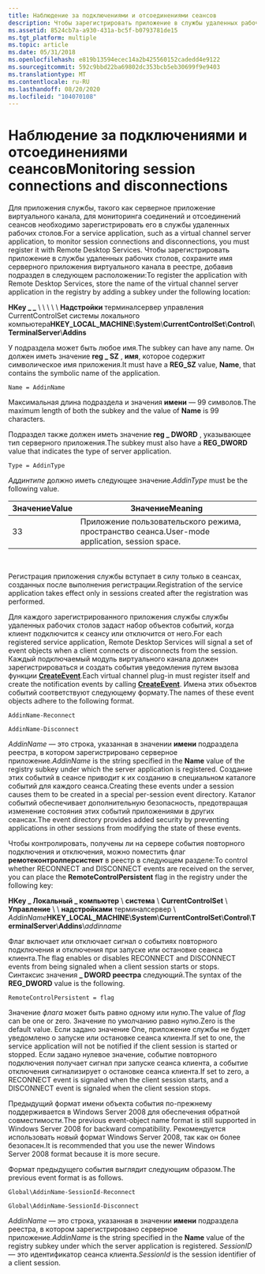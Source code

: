 ```yaml
---
title: Наблюдение за подключениями и отсоединениями сеансов
description: Чтобы зарегистрировать приложение в службы удаленных рабочих столов, сохраните имя серверного приложения виртуального канала в реестре, добавив подраздел.
ms.assetid: 8524cb7a-a930-431a-bc5f-b0793781de15
ms.tgt_platform: multiple
ms.topic: article
ms.date: 05/31/2018
ms.openlocfilehash: e819b13594ecec14a2b425560152cadedd4e9122
ms.sourcegitcommit: 592c9bbd22ba69802dc353bcb5eb30699f9e9403
ms.translationtype: MT
ms.contentlocale: ru-RU
ms.lasthandoff: 08/20/2020
ms.locfileid: "104070108"
---
```

# <a name="monitoring-session-connections-and-disconnections"></a><span data-ttu-id="60f68-103">Наблюдение за подключениями и отсоединениями сеансов</span><span class="sxs-lookup"><span data-stu-id="60f68-103">Monitoring session connections and disconnections</span></span>

<span data-ttu-id="60f68-104">Для приложения службы, такого как серверное приложение виртуального канала, для мониторинга соединений и отсоединений сеансов необходимо зарегистрировать его в службы удаленных рабочих столов.</span><span class="sxs-lookup"><span data-stu-id="60f68-104">For a service application, such as a virtual channel server application, to monitor session connections and disconnections, you must register it with Remote Desktop Services.</span></span> <span data-ttu-id="60f68-105">Чтобы зарегистрировать приложение в службы удаленных рабочих столов, сохраните имя серверного приложения виртуального канала в реестре, добавив подраздел в следующем расположении:</span><span class="sxs-lookup"><span data-stu-id="60f68-105">To register the application with Remote Desktop Services, store the name of the virtual channel server application in the registry by adding a subkey under the following location:</span></span>

<span data-ttu-id="60f68-106">**HKey \_ \_** \\  \\  \\  \\  \\ **Надстройки** терминалсервер управления CurrentControlSet системы локального компьютера</span><span class="sxs-lookup"><span data-stu-id="60f68-106">**HKEY\_LOCAL\_MACHINE**\\**System**\\**CurrentControlSet**\\**Control**\\**TerminalServer**\\**Addins**</span></span>

<span data-ttu-id="60f68-107">У подраздела может быть любое имя.</span><span class="sxs-lookup"><span data-stu-id="60f68-107">The subkey can have any name.</span></span> <span data-ttu-id="60f68-108">Он должен иметь значение **reg \_ SZ** , **имя**, которое содержит символическое имя приложения.</span><span class="sxs-lookup"><span data-stu-id="60f68-108">It must have a **REG\_SZ** value, **Name**, that contains the symbolic name of the application.</span></span>

``` syntax
Name = AddinName
```

<span data-ttu-id="60f68-109">Максимальная длина подраздела и значения **имени** — 99 символов.</span><span class="sxs-lookup"><span data-stu-id="60f68-109">The maximum length of both the subkey and the value of **Name** is 99 characters.</span></span>

<span data-ttu-id="60f68-110">Подраздел также должен иметь значение **reg \_ DWORD** , указывающее тип серверного приложения.</span><span class="sxs-lookup"><span data-stu-id="60f68-110">The subkey must also have a **REG\_DWORD** value that indicates the type of server application.</span></span>

``` syntax
Type = AddinType
```

<span data-ttu-id="60f68-111">*Аддинтипе* должно иметь следующее значение.</span><span class="sxs-lookup"><span data-stu-id="60f68-111">*AddinType* must be the following value.</span></span>



| <span data-ttu-id="60f68-112">Значение</span><span class="sxs-lookup"><span data-stu-id="60f68-112">Value</span></span> | <span data-ttu-id="60f68-113">Значение</span><span class="sxs-lookup"><span data-stu-id="60f68-113">Meaning</span></span>                               |
|-------|---------------------------------------|
| <span data-ttu-id="60f68-114">3</span><span class="sxs-lookup"><span data-stu-id="60f68-114">3</span></span>     | <span data-ttu-id="60f68-115">Приложение пользовательского режима, пространство сеанса.</span><span class="sxs-lookup"><span data-stu-id="60f68-115">User-mode application, session space.</span></span> |



 

<span data-ttu-id="60f68-116">Регистрация приложения службы вступает в силу только в сеансах, созданных после выполнения регистрации.</span><span class="sxs-lookup"><span data-stu-id="60f68-116">Registration of the service application takes effect only in sessions created after the registration was performed.</span></span>

<span data-ttu-id="60f68-117">Для каждого зарегистрированного приложения службы службы удаленных рабочих столов задаст набор объектов событий, когда клиент подключится к сеансу или отключится от него.</span><span class="sxs-lookup"><span data-stu-id="60f68-117">For each registered service application, Remote Desktop Services will signal a set of event objects when a client connects or disconnects from the session.</span></span> <span data-ttu-id="60f68-118">Каждый подключаемый модуль виртуального канала должен зарегистрироваться и создать события уведомления путем вызова функции [**CreateEvent**](/windows/desktop/api/synchapi/nf-synchapi-createeventa).</span><span class="sxs-lookup"><span data-stu-id="60f68-118">Each virtual channel plug-in must register itself and create the notification events by calling [**CreateEvent**](/windows/desktop/api/synchapi/nf-synchapi-createeventa).</span></span> <span data-ttu-id="60f68-119">Имена этих объектов событий соответствуют следующему формату.</span><span class="sxs-lookup"><span data-stu-id="60f68-119">The names of these event objects adhere to the following format.</span></span>

``` syntax
AddinName-Reconnect

AddinName-Disconnect
```

<span data-ttu-id="60f68-120">*AddinName* — это строка, указанная в значении **имени** подраздела реестра, в котором зарегистрировано серверное приложение.</span><span class="sxs-lookup"><span data-stu-id="60f68-120">*AddinName* is the string specified in the **Name** value of the registry subkey under which the server application is registered.</span></span> <span data-ttu-id="60f68-121">Создание этих событий в сеансе приводит к их созданию в специальном каталоге событий для каждого сеанса.</span><span class="sxs-lookup"><span data-stu-id="60f68-121">Creating these events under a session causes them to be created in a special per-session event directory.</span></span> <span data-ttu-id="60f68-122">Каталог событий обеспечивает дополнительную безопасность, предотвращая изменение состояния этих событий приложениями в других сеансах.</span><span class="sxs-lookup"><span data-stu-id="60f68-122">The event directory provides added security by preventing applications in other sessions from modifying the state of these events.</span></span>

<span data-ttu-id="60f68-123">Чтобы контролировать, получены ли на сервере события повторного подключения и отключения, можно поместить флаг **ремотеконтролперсистент** в реестр в следующем разделе:</span><span class="sxs-lookup"><span data-stu-id="60f68-123">To control whether RECONNECT and DISCONNECT events are received on the server, you can place the **RemoteControlPersistent** flag in the registry under the following key:</span></span>

<span data-ttu-id="60f68-124">**HKey \_ Локальный \_ компьютер** \\ **система** \\ **CurrentControlSet** \\ **Управление** \\  \\ **надстройками** терминалсервер \\ *AddinName*</span><span class="sxs-lookup"><span data-stu-id="60f68-124">**HKEY\_LOCAL\_MACHINE**\\**System**\\**CurrentControlSet**\\**Control**\\**TerminalServer**\\**Addins**\\*addinname*</span></span>

<span data-ttu-id="60f68-125">Флаг включает или отключает сигнал о событиях повторного подключения и отключения при запуске или остановке сеанса клиента.</span><span class="sxs-lookup"><span data-stu-id="60f68-125">The flag enables or disables RECONNECT and DISCONNECT events from being signaled when a client session starts or stops.</span></span> <span data-ttu-id="60f68-126">Синтаксис значения **\_ DWORD реестра** следующий.</span><span class="sxs-lookup"><span data-stu-id="60f68-126">The syntax of the **REG\_DWORD** value is the following.</span></span>

``` syntax
RemoteControlPersistent = flag
```

<span data-ttu-id="60f68-127">Значение *флага* может быть равно одному или нулю.</span><span class="sxs-lookup"><span data-stu-id="60f68-127">The value of *flag* can be one or zero.</span></span> <span data-ttu-id="60f68-128">Значение по умолчанию равно нулю.</span><span class="sxs-lookup"><span data-stu-id="60f68-128">Zero is the default value.</span></span> <span data-ttu-id="60f68-129">Если задано значение One, приложение службы не будет уведомлено о запуске или остановке сеанса клиента.</span><span class="sxs-lookup"><span data-stu-id="60f68-129">If set to one, the service application will not be notified if the client session is started or stopped.</span></span> <span data-ttu-id="60f68-130">Если задано нулевое значение, событие повторного подключения получает сигнал при запуске сеанса клиента, а событие отключения сигнализирует о остановке сеанса клиента.</span><span class="sxs-lookup"><span data-stu-id="60f68-130">If set to zero, a RECONNECT event is signaled when the client session starts, and a DISCONNECT event is signaled when the client session stops.</span></span>

<span data-ttu-id="60f68-131">Предыдущий формат имени объекта события по-прежнему поддерживается в Windows Server 2008 для обеспечения обратной совместимости.</span><span class="sxs-lookup"><span data-stu-id="60f68-131">The previous event-object name format is still supported in Windows Server 2008 for backward compatibility.</span></span> <span data-ttu-id="60f68-132">Рекомендуется использовать новый формат Windows Server 2008, так как он более безопасен.</span><span class="sxs-lookup"><span data-stu-id="60f68-132">It is recommended that you use the newer Windows Server 2008 format because it is more secure.</span></span>

<span data-ttu-id="60f68-133">Формат предыдущего события выглядит следующим образом.</span><span class="sxs-lookup"><span data-stu-id="60f68-133">The previous event format is as follows.</span></span>

``` syntax
Global\AddinName-SessionId-Reconnect
 
Global\AddinName-SessionId-Disconnect
```

<span data-ttu-id="60f68-134">*AddinName* — это строка, указанная в значении **имени** подраздела реестра, в котором зарегистрировано серверное приложение.</span><span class="sxs-lookup"><span data-stu-id="60f68-134">*AddinName* is the string specified in the **Name** value of the registry subkey under which the server application is registered.</span></span> <span data-ttu-id="60f68-135">*SessionID* — это идентификатор сеанса клиента.</span><span class="sxs-lookup"><span data-stu-id="60f68-135">*SessionId* is the session identifier of a client session.</span></span>

 

 